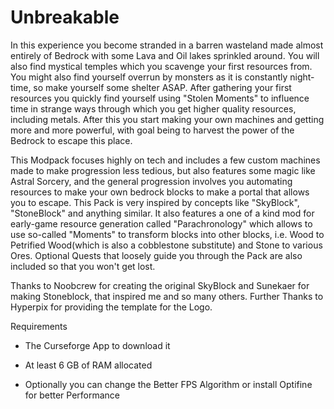 # Unbreakable
In this experience you become stranded in a barren wasteland made almost entirely of Bedrock with some Lava and Oil lakes sprinkled around. You will also find mystical temples which you scavenge your first resources from. You might also find yourself overrun by monsters as it is constantly night-time, so make yourself some shelter ASAP. After gathering your first resources you quickly find yourself using "Stolen Moments" to influence time in strange ways through which you get higher quality resources, including metals. After this you start making your own machines and getting more and more powerful, with goal being to harvest the power of the Bedrock to escape this place.

This Modpack focuses highly on tech and includes a few custom machines made to make progression less tedious, but also features some magic like Astral Sorcery, and the general progression involves you automating resources to make your own bedrock blocks to make a portal that allows you to escape. This Pack is very inspired by concepts like "SkyBlock", "StoneBlock" and anything similar. It also features a one of a kind mod for early-game resource generation called "Parachronology" which allows to use so-called "Moments" to transform blocks into other blocks, i.e. Wood to Petrified Wood(which is also a cobblestone substitute) and Stone to various Ores. Optional Quests that loosely guide you through the Pack are also included so that you won't get lost.


Thanks to Noobcrew for creating the original SkyBlock and Sunekaer for making Stoneblock, that inspired me and so many others.
Further Thanks to Hyperpix for providing the template for the Logo.


Requirements

- The Curseforge App to download it

- At least 6 GB of RAM allocated

- Optionally you can change the Better FPS Algorithm or install Optifine for better Performance
